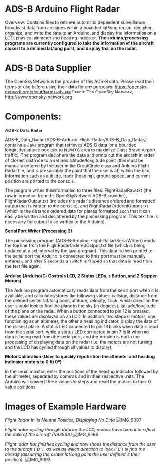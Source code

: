 # ADS-B Arduino Flight Radar 
Overview: Contains files to retrieve automatic dependent surveillance broadcast data from airplanes within a bounded lat/long region, decipher, organize, and write the data to an Arduino, and display the information on a LCD, physical altimeter and heading indicator. **The arduino/processing programs are currently configured to take the information of the aircraft closest to a defined lat/long point, and display that on the radar.**

# ADS-B Data Supplier 
The OpenSkyNetwork is the provider of this ADS-B data. Please read their terms of use before using their data for any purposes: https://opensky-network.org/about/terms-of-use 
Credit: The OpenSky Network, http://www.opensky-network.org

# Components: 
**ADS-B Data Radar**

ADS-B_Data_Radar (ADS-B-Arduino-Flight-Radar/ADS-B_Data_Radar/) contains a Java program that retrieves ADS-B data for a bounded longitude/latitude box (set to NJ/NYC area to maximize Class Bravo Airport traffic). The program deciphers the data and prints out the aircraft in order of closest distance to a defined latitude/longitude point (this must be manually entered by the user in the GreatCircle class and Arduino Flight Radar file, and is presumably the point that the user is at) within the box. Information such as altitude, track (heading), ground speed, and current position are printed to the console. 

The program writes thisinformation  to three files: FlightRadarRaw.txt (the raw information from the OpenSkyNetwork ADS-B provider), 
FlightRadarOutput.txt (includes the radar's distance ordered and formatted output that is written to the console),
and FlightRadarOrderedOutput.txt (which is the distance ordered data for planes formatted such that it can easily be written and 
deciphered by the processing program. This text file is necessary for output to be written to the Arduino).
   
**Serial Port Writer (Processing 3)**

The processing program (ADS-B-Arduino-Flight-Radar/SerialWriter/) reads the top line from the FlightRadarOrderedOutput.txt file (which is being 
updated at a set interval by the java program). This data is then printed to the serial port the Arduino is connected to (this port must be manually entered), and after 5 seconds a switch is flipped so that data is read from the text file again. 

**Arduino (Arduino/C: Controls LCD, 2 Status LEDs, a Button, and 2 Stepper Motors)**

The Arduino program automatically reads data from the serial port when it is avaliable, and calculates/stores the following values: callsign, distance from the defined center lat/long point, altitude, velocity, track, which direction the user should look to find the plane in the sky (in degrees), latitude/longitude of the plane on the radar. When a button connected to pin 12 is pressed, these values are displayed on an LCD. In addition, two stepper motors, one functioning as an altimeter, the other a heading indicator, display the data of the closest plane. A status LED connected to pin 13 blinks when data is read from the serial port, while a status LED connected to pin 7 is lit when no data is being read from the serial port, and the Arduino is not in the processing of displaying data on the radar (i.e. the motors are not turning and the LCD has cycled through all values to display). 

**Motor Calibration (Used to quickly repotisition the altimeter and heading indicator motors to 0 ft/ 0º)**

In the serial monitor, enter the positions of the heading indicator followed by the altimeter, seperated by commas and in their respective units. The Arduino will convert these values to steps and reset the motors to their 0 value positions. 

# Images of Example Hardware
*Flight Radar In Its Neutral Position, Displaying No Data*
![IMG_9087](https://user-images.githubusercontent.com/56012430/88239488-8f319f80-cc52-11ea-8cc5-9f7195471c63.jpg)

*Flight radar cycling through data on the LCD, motors have turned to reflect the data of the aircraft (N938SA)*
![IMG_9096](https://user-images.githubusercontent.com/56012430/88239554-b5efd600-cc52-11ea-8bdb-d709a1814c7b.jpg)

*Flight radar has finished cycling and now shoes the distance from the user to the aircraft ("D"), as well as which direction to look ("L") to find the aircraft (assuming the center lat/long point the user defined is their position).*
![IMG_9093](https://user-images.githubusercontent.com/56012430/88239559-bb4d2080-cc52-11ea-9d6d-a9b35b7e00ba.JPG)



